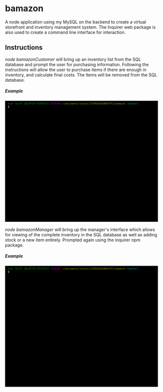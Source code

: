 # bamazon
A node application using my MySQL on the backend to create a virtual storefront and inventory management system.
The Inquirer web package is also used to create a command line interface for interaction.

## Instructions

*node bamazonCustomer* will bring up an inventory list from the SQL database and prompt the user for purchasing information. Following the instructions will allow the user to purchase items if there are enough in inventory, and calculate final costs. The items will be removed from the SQL database. 

##### Example
![customer gif](./images/customer.gif)

*node bamazonManager* will bring up the manager's interface which allows for viewing of the complete inventory in the SQL database as well as adding stock or a new item entirely. Prompted again using the inquirer npm package.

##### Example
![manager gif](./images/manager.gif)